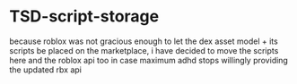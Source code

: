 # TSD-script-storage
because roblox was not gracious enough to let the dex asset model + its scripts be placed on the marketplace, i have decided to move the scripts here
and the roblox api too in case maximum adhd stops willingly providing the updated rbx api
